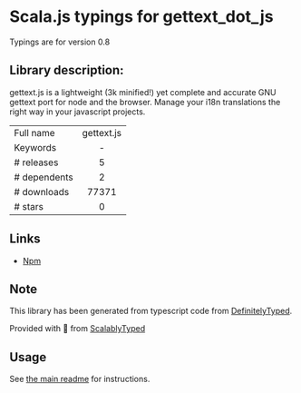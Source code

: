 
# Scala.js typings for gettext_dot_js

Typings are for version 0.8

## Library description:
gettext.js is a lightweight (3k minified!) yet complete and accurate GNU gettext port for node and the browser. Manage your i18n translations the right way in your javascript projects.

|                    |                 |
| ------------------ | :-------------: |
| Full name          | gettext.js |
| Keywords           | - |
| # releases         | 5 |
| # dependents       | 2 |
| # downloads        | 77371 |
| # stars            | 0 |

## Links
- [Npm](https://www.npmjs.com/package/gettext.js)
    


## Note
This library has been generated from typescript code from [DefinitelyTyped](https://definitelytyped.org).

Provided with :purple_heart: from [ScalablyTyped](https://github.com/oyvindberg/ScalablyTyped)

## Usage
See [the main readme](../../readme.md) for instructions.


